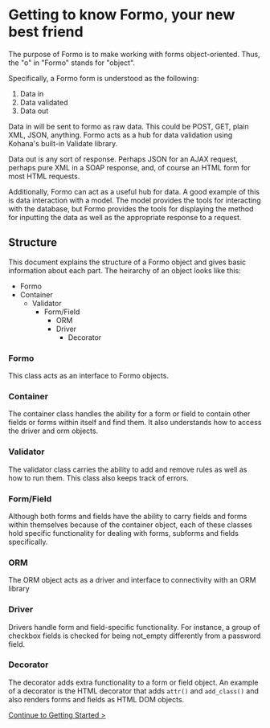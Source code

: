 # Getting to know Formo, your new best friend

The purpose of Formo is to make working with forms object-oriented. Thus, the "o" in "Formo" stands for "object".

Specifically, a Formo form is understood as the following:

1. Data in
2. Data validated
3. Data out

Data in will be sent to formo as raw data. This could be POST, GET, plain XML, JSON, anything. Formo acts as a hub for data validation using Kohana's built-in Validate library.

Data out is any sort of response. Perhaps JSON for an AJAX request, perhaps pure XML in a SOAP response, and, of course an HTML form for most HTML requests.

Additionally, Formo can act as a useful hub for data. A good example of this is data interaction with a model. The model provides the tools for interacting with the database, but Formo provides the tools for displaying the method for inputting the data as well as the appropriate response to a request.

## Structure

This document explains the structure of a Formo object and gives basic information about each part. The heirarchy of an object looks like this:

- Formo
- Container
	- Validator
		- Form/Field
			- ORM
			- Driver
				- Decorator
			
### Formo

This class acts as an interface to Formo objects.

### Container

The container class handles the ability for a form or field to contain other fields or forms within itself and find them. It also understands how to access the driver and orm objects.

### Validator

The validator class carries the ability to add and remove rules as well as how to run them. This class also keeps track of errors.

### Form/Field

Although both forms and fields have the ability to carry fields and forms within themselves because of the container object, each of these classes hold specific functionality for dealing with forms, subforms and fields specifically.

### ORM

The ORM object acts as a driver and interface to connectivity with an ORM library

### Driver

Drivers handle form and field-specific functionality. For instance, a group of checkbox fields is checked for being not_empty differently from a password field.

### Decorator

The decorator adds extra functionality to a form or field object. An example of a decorator is the HTML decorator that adds `attr()` and `add_class()` and also renders forms and fields as HTML DOM objects.

[Continue to Getting Started >](formo.getting-started)